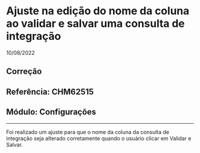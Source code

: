 # Ajuste na edição do nome da coluna ao validar e salvar uma consulta de integração
10/08/2022
## Correção
## Referência: CHM62515
## Módulo: Configurações
***

Foi realizado um ajuste para que o nome da coluna da consulta de integração seja alterado corretamente quando o usuário clicar em Validar e Salvar.
